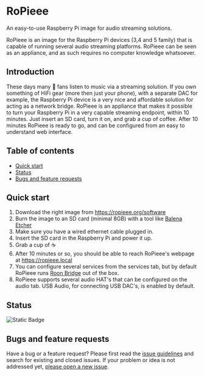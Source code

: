 # RoPieee
An easy-to-use Raspberry Pi image for audio streaming solutions.

RoPieee is an image for the Raspberry Pi devices (3,4 and 5 family) that is capable of running several audio streaming platforms. RoPieee can be seen as an appliance, and as such requires no computer knowledge whatsoever.

## Introduction

These days many :musical_note: fans listen to music via a streaming solution. If you own something of HiFi gear (more then just your phone), with a separate DAC for example, the Raspberry Pi device is a very nice and affordable solution for acting as a network bridge.
RoPieee is an appliance that makes it possible to turn your Raspberry Pi in a very capable streaming endpoint, within 10 minutes. Just insert an SD card, turn it on, and grab a cup of coffee. After 10 minutes RoPieee is ready to go, and can be configured from an easy to understand web interface. 

## Table of contents

- [Quick start](#quick-start)
- [Status](#status)
- [Bugs and feature requests](#bugs-and-feature-requests)

## Quick start

1. Download the right image from https://ropieee.org/software
2. Burn the image to an SD card (minimal 8GB) with a tool like [Balena Etcher](https://etcher.balena.io/)
3. Make sure you have a wired ethernet cable plugged in.
4. Insert the SD card in the Raspberry Pi and power it up. 
5. Grab a cup of :coffee:
6. After 10 minutes or so, you should be able to reach RoPieee's webpage at https://ropieee.local
7. You can configure several services from the services tab, but by default RoPieee runs [Roon Bridge](https://roonlabs.com) out of the box.
8. RoPieee supports several audio HAT's that can be configured on the audio tab. USB Audio, for connecting USB DAC's, is enabled by default.

## Status

![Static Badge](https://img.shields.io/badge/version-2025.06.1-blue)

## Bugs and feature requests

Have a bug or a feature request? Please first read the [issue guidelines](https://github.com/RoPieee/RoPieee/blob/main/CONTRIBUTING.md#using-the-issue-tracker) and search for existing and closed issues. If your problem or idea is not addressed yet, [please open a new issue](https://github.com/RoPieee/RoPieee/issues/new/choose).






